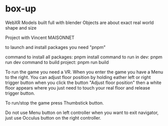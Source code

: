 # box-up

WebXR
Models built full with blender
Objects are about exact real world shape and size


Project with Vincent MAISONNET



to launch and install packages you need "pnpm"

command to install all packages: pnpm install 
command to run in dev: pnpm run dev
command to build project: pnpm run build


To run the game you need a VR.
When you enter the game you have a Menu to the right. You can adjust floor position by holding eather left or right trigger button when you click the button "Adjust floor position" then a white floor appears where you just need to touch your real floor and release trigger button. 

To run/stop the game press Thumbstick button.


Do not use Menu button on left controller when you want to exit navigator, just use Occulus button on the right controller. 
